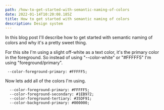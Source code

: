 ```yaml
---
path: /how-to-get-started-with-semantic-naming-of-colors
date: 2022-01-14T10:20:08.185Z
title: How to get started with semantic naming of colors
description: Design system
---
```

In this blog post I'll describe how to get started with semantic naming of colors and why it's a pretty sweet thing.

For this site I'm using a slight off-white as a text color, it's the primary color in the foreground. So instead of using "--color-white" or "#FFFFF5" I'm using "foreground/primary".

```
 --color-foreground-primary: #FFFFF5;
```

  
Now lets add all of the colors I'm using.

```
  --color-foreground-primary: #FFFFF5;
  --color-foreground-secondary: #1EB972;
  --color-foreground-tertiary: #35DF91;
  --color-background-primary: #000000;
```